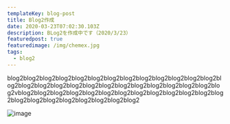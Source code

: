 ```yaml
---
templateKey: blog-post
title: Blog2作成
date: 2020-03-23T07:02:30.103Z
description: BLog2を作成中です（2020/3/23）
featuredpost: true
featuredimage: /img/chemex.jpg
tags:
  - blog2
---
```

blog2blog2blog2blog2blog2blog2blog2blog2blog2blog2blog2blog2blog2blog2blog2blog2blog2blog2blog2blog2blog2blog2blog2blog2blog2blog2blog2vblog2blog2blog2blog2blog2blog2blog2blog2blog2blog2blog2blog2blog2blog2blog2blog2blog2blog2blog2blog2blog2

![image](/img/coronarome.jpeg "image")